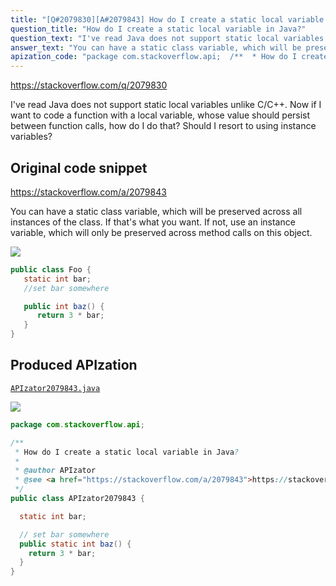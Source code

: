 ```yaml
---
title: "[Q#2079830][A#2079843] How do I create a static local variable in Java?"
question_title: "How do I create a static local variable in Java?"
question_text: "I've read Java does not support static local variables unlike C/C++. Now if I want to code a function with a local variable, whose value should persist between function calls, how do I do that? Should I resort to using instance variables?"
answer_text: "You can have a static class variable, which will be preserved across all instances of the class. If that's what you want. If not, use an instance variable, which will only be preserved across method calls on this object."
apization_code: "package com.stackoverflow.api;  /**  * How do I create a static local variable in Java?  *  * @author APIzator  * @see <a href=\"https://stackoverflow.com/a/2079843\">https://stackoverflow.com/a/2079843</a>  */ public class APIzator2079843 {    static int bar;    // set bar somewhere   public static int baz() {     return 3 * bar;   } }"
---
```


https://stackoverflow.com/q/2079830

I&#x27;ve read Java does not support static local variables unlike C/C++. Now if I want to code a function with a local variable, whose value should persist between function calls, how do I do that?
Should I resort to using instance variables?



## Original code snippet

https://stackoverflow.com/a/2079843

You can have a static class variable, which will be preserved across all instances of the class. If that&#x27;s what you want. If not, use an instance variable, which will only be preserved across method calls on this object.

<div class="code-logo"><img src="/stackoverflow.png" /></div>

```java
public class Foo {
   static int bar;
   //set bar somewhere

   public int baz() {
      return 3 * bar;
   }
}
```

## Produced APIzation

[`APIzator2079843.java`](https://github.com/pasqualesalza/apization/raw/main/data/search/APIzator2079843.java)

<div class="code-logo"><img src="/apizator.png" /></div>

```java
package com.stackoverflow.api;

/**
 * How do I create a static local variable in Java?
 *
 * @author APIzator
 * @see <a href="https://stackoverflow.com/a/2079843">https://stackoverflow.com/a/2079843</a>
 */
public class APIzator2079843 {

  static int bar;

  // set bar somewhere
  public static int baz() {
    return 3 * bar;
  }
}

```